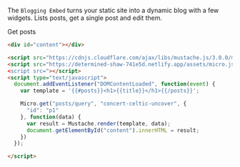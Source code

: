 The `Blogging Embed` turns your static site into a dynamic blog with a few widgets. Lists posts, get a single post and edit them.

Get posts

```html
<div id="content"></div>

<script src="https://cdnjs.cloudflare.com/ajax/libs/mustache.js/3.0.0/mustache.js"></script>
<script src="https://determined-shaw-741e5d.netlify.app/assets/micro.js>
<script src="></script>
<script type="text/javascript">
  document.addEventListener("DOMContentLoaded", function(event) {
    var template = '{{#posts}}<h1>{{title}}</h1>{{/posts}}';

    Micro.get("posts/query", "concert-celtic-uncover", {
      "id": "p1"
    }, function(data) {
      var result = Mustache.render(template, data);
      document.getElementById("content").innerHTML = result;
    })
  });

</script>

```